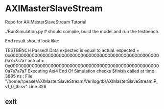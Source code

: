 # AXIMasterSlaveStream
Repo for AXIMasterSlaveStream Tutorial


./RunSimulation.py          # should compile, build the model and run the testbench.

End result should look like:

TESTBENCH Passed! Data expected is equal to actual. expected = 0x00000000000000000000000000000000000000000000000000000000a7a7a7a7 actual   = 0x00000000000000000000000000000000000000000000000000000000a7a7a7a7
Executing Axi4 End Of Simulation checks
$finish called at time : 3885 ns : File "/home/rpease/AXIMasterSlaveStream/Verilog/tb/AXIMasterSlaveStreamIP_v1_0_tb.sv" Line 326
## exit
